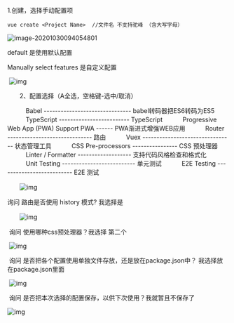 1.创建，选择手动配置项

```
vue create <Project Name>  //文件名 不支持驼峰 （含大写字母）
```

![image-20201030094054801](X:\个人文件\Adiary\img\image-20201030094054801.png)

default 是使用默认配置

Manually select features 是自定义配置　

​	 ![img](X:\个人文件\Adiary\img\1460021-20200814105500806-570379426.png)

　　2、配置选择（A全选，空格键-选中/取消）

　　　Babel ------------------------------- babel转码器把ES6转码为ES5
　　　TypeScript ------------------------- TypeScript
　　　Progressive Web App (PWA) Support PWA ------ PWA渐进式增强WEB应用
　　　Router ------------------------------ 路由
　　　Vuex -------------------------------- 状态管理工具 
　　　CSS Pre-processors ---------------- CSS 预处理器
　　　Linter / Formatter ------------------- 支持代码风格检查和格式化
　　　Unit Testing -------------------------- 单元测试
　　　E2E Testing -------------------------- E2E 测试

　　![img](X:\个人文件\Adiary\img\1460021-20200814110009398-313308679.png)

   询问 路由是否使用 history 模式? 我选择是

　　![img](X:\个人文件\Adiary\img\1460021-20200814111502337-534473096.png)

​    询问 使用哪种css预处理器？我选择 第二个

​    ![img](X:\个人文件\Adiary\img\1460021-20200814112515774-503386968.png)

​    询问 是否把各个配置使用单独文件存放，还是放在package.json中？ 我选择放在package.json里面

​    ![img](X:\个人文件\Adiary\img\1460021-20200814113004223-514652725.png)

​    询问 是否把本次选择的配置保存，以供下次使用？我就暂且不保存了

   ![img](X:\个人文件\Adiary\img\1460021-20200814113144299-767604884.png)